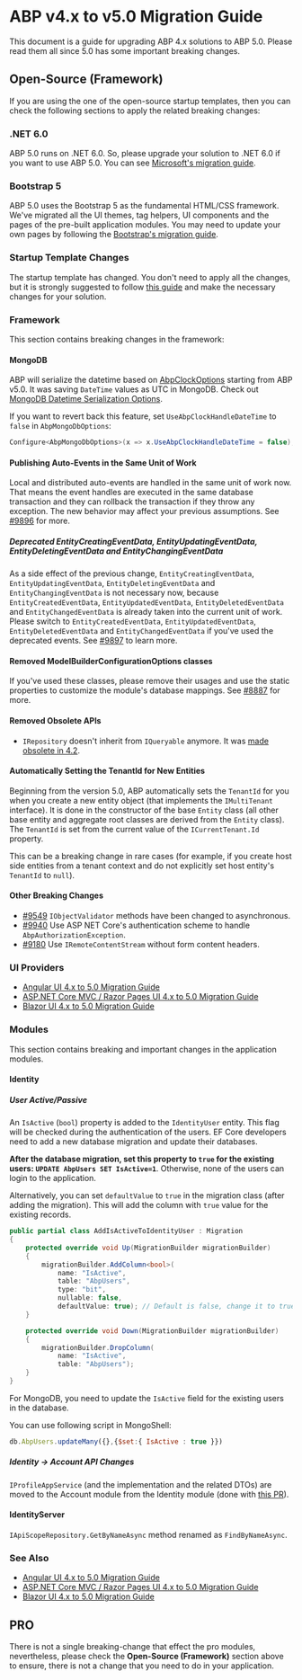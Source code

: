 # ABP v4.x to v5.0 Migration Guide

This document is a guide for upgrading ABP 4.x solutions to ABP 5.0. Please read them all since 5.0 has some important breaking changes.

## Open-Source (Framework)

If you are using the one of the open-source startup templates, then you can check the following sections to apply the related breaking changes:

### .NET 6.0

ABP 5.0 runs on .NET 6.0. So, please upgrade your solution to .NET 6.0 if you want to use ABP 5.0. You can see [Microsoft's migration guide](https://docs.microsoft.com/en-us/aspnet/core/migration/50-to-60).

### Bootstrap 5

ABP 5.0 uses the Bootstrap 5 as the fundamental HTML/CSS framework. We've migrated all the UI themes, tag helpers, UI components and the pages of the pre-built application modules. You may need to update your own pages by following the [Bootstrap's migration guide](https://getbootstrap.com/docs/5.0/migration/).

### Startup Template Changes

The startup template has changed. You don't need to apply all the changes, but it is strongly suggested to follow [this guide](upgrading-startup-template.md) and make the necessary changes for your solution.

### Framework

This section contains breaking changes in the framework:

#### MongoDB

ABP will serialize the datetime based on [AbpClockOptions](../../framework/infrastructure/timing.md#clock-options) starting from ABP v5.0. It was saving `DateTime` values as UTC in MongoDB. Check out [MongoDB Datetime Serialization Options](https://mongodb.github.io/mongo-csharp-driver/2.13/reference/bson/mapping/#datetime-serialization-options).

If you want to revert back this feature, set `UseAbpClockHandleDateTime` to `false` in `AbpMongoDbOptions`:

```cs
Configure<AbpMongoDbOptions>(x => x.UseAbpClockHandleDateTime = false);
```

#### Publishing Auto-Events in the Same Unit of Work

Local and distributed auto-events are handled in the same unit of work now. That means the event handles are executed in the same database transaction and they can rollback the transaction if they throw any exception. The new behavior may affect your previous assumptions. See [#9896](https://github.com/abpframework/abp/issues/9896) for more.

##### Deprecated EntityCreatingEventData, EntityUpdatingEventData, EntityDeletingEventData and EntityChangingEventData

As a side effect of the previous change, `EntityCreatingEventData`, `EntityUpdatingEventData`, `EntityDeletingEventData` and `EntityChangingEventData` is not necessary now, because `EntityCreatedEventData`, `EntityUpdatedEventData`, `EntityDeletedEventData` and `EntityChangedEventData` is already taken into the current unit of work. Please switch to `EntityCreatedEventData`, `EntityUpdatedEventData`, `EntityDeletedEventData` and `EntityChangedEventData` if you've used the deprecated events. See [#9897](https://github.com/abpframework/abp/issues/9897) to learn more.

#### Removed ModelBuilderConfigurationOptions classes

If you've used these classes, please remove their usages and use the static properties to customize the module's database mappings. See [#8887](https://github.com/abpframework/abp/issues/8887) for more.

#### Removed Obsolete APIs

* `IRepository` doesn't inherit from `IQueryable` anymore. It was [made obsolete in 4.2](../migration-guides/abp-4-2.md#irepository-getqueryableasync).

#### Automatically Setting the TenantId for New Entities

Beginning from the version 5.0, ABP automatically sets the `TenantId` for you when you create a new entity object (that implements the `IMultiTenant` interface). It is done in the constructor of the base `Entity` class (all other base entity and aggregate root classes are derived from the `Entity` class). The `TenantId` is set from the current value of the `ICurrentTenant.Id` property.

This can be a breaking change in rare cases (for example, if you create host side entities from a tenant context and do not explicitly set host entity's `TenantId` to `null`).

#### Other Breaking Changes

* [#9549](https://github.com/abpframework/abp/pull/9549) `IObjectValidator` methods have been changed to asynchronous.
* [#9940](https://github.com/abpframework/abp/pull/9940) Use ASP NET Core's authentication scheme to handle `AbpAuthorizationException`.
* [#9180](https://github.com/abpframework/abp/pull/9180) Use `IRemoteContentStream` without form content headers.

### UI Providers

* [Angular UI 4.x to 5.0 Migration Guide](abp-5-0-angular.md)
* [ASP.NET Core MVC / Razor Pages UI 4.x to 5.0 Migration Guide](abp-5-0-mvc.md)
* [Blazor UI 4.x to 5.0 Migration Guide](abp-5-0-blazor.md)

### Modules

This section contains breaking and important changes in the application modules.

#### Identity

##### User Active/Passive

An `IsActive` (`bool`) property is added to the `IdentityUser` entity. This flag will be checked during the authentication of the users. EF Core developers need to add a new database migration and update their databases.

**After the database migration, set this property to `true` for the existing users: `UPDATE AbpUsers SET IsActive=1`**. Otherwise, none of the users can login to the application.

Alternatively, you can set `defaultValue` to `true` in the migration class (after adding the migration).
This will add the column with `true` value for the existing records.

```cs
public partial class AddIsActiveToIdentityUser : Migration
{
    protected override void Up(MigrationBuilder migrationBuilder)
    {
        migrationBuilder.AddColumn<bool>(
            name: "IsActive",
            table: "AbpUsers",
            type: "bit",
            nullable: false,
            defaultValue: true); // Default is false, change it to true.
    }

    protected override void Down(MigrationBuilder migrationBuilder)
    {
        migrationBuilder.DropColumn(
            name: "IsActive",
            table: "AbpUsers");
    }
}
```

For MongoDB, you need to update the `IsActive` field for the existing users in the database.

You can use following script in MongoShell:
```js
db.AbpUsers.updateMany({},{$set:{ IsActive : true }})
```

##### Identity -> Account API Changes

`IProfileAppService` (and the implementation and the related DTOs) are moved to the Account module from the Identity module (done with [this PR](https://github.com/abpframework/abp/pull/10370/files)).

#### IdentityServer

`IApiScopeRepository.GetByNameAsync` method renamed as `FindByNameAsync`.

### See Also

* [Angular UI 4.x to 5.0 Migration Guide](abp-5-0-angular.md)
* [ASP.NET Core MVC / Razor Pages UI 4.x to 5.0 Migration Guide](abp-5-0-mvc.md)
* [Blazor UI 4.x to 5.0 Migration Guide](abp-5-0-blazor.md)

## PRO

There is not a single breaking-change that effect the pro modules, nevertheless, please check the **Open-Source (Framework)** section above to ensure, there is not a change that you need to do in your application.